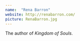 ```yaml
---
name:  "Rena Barron"
website: http://renabarron.com/
picture: RenaBarron.jpg
---
```

The author of *Kingdom of Souls*.